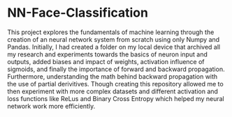# NN-Face-Classification

  This project explores the fundamentals of machine learning through the creation of an neural network system from scratch using only Numpy and Pandas. Initially, I had created a folder on my local device that archived all my research and experiments towards the basics of neuron input and outputs, added biases and impact of weights, activation influence of sigmoids, and finally the importance of forward and backward propagation. Furthermore, understanding the math behind backward propagation with the use of partial derivitives. Though creating this repository allowed me to then experiment with more complex datasets and different activation and loss functions like ReLus and Binary Cross Entropy which helped my neural network work more efficiently.
